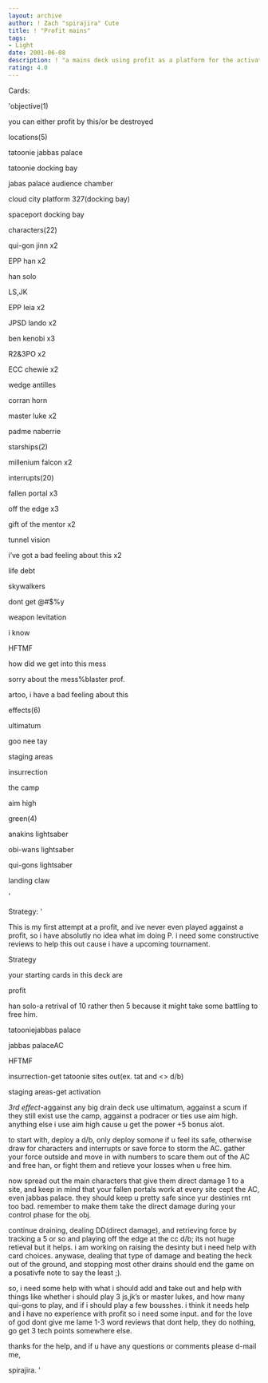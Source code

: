 ```yaml
---
layout: archive
author: ! Zach "spirajira" Cute
title: ! "Profit mains"
tags:
- Light
date: 2001-06-08
description: ! "a mains deck using profit as a platform for the activation, retriaval, and direct damage."
rating: 4.0
---
```

Cards: 

'objective(1)

you can either profit by this/or be destroyed


locations(5)

tatoonie jabbas palace

tatoonie docking bay

jabas palace audience chamber

cloud city platform 327(docking bay)

spaceport docking bay


characters(22)

qui-gon jinn x2

EPP han x2

han solo

LS,JK

EPP leia x2

JPSD lando x2

ben kenobi x3

R2&3PO x2

ECC chewie x2

wedge antilles

corran horn

master luke x2

padme naberrie


starships(2)

millenium falcon x2


interrupts(20)

fallen portal x3

off the edge x3

gift of the mentor x2

tunnel vision

i’ve got a bad feeling about this x2

life debt

skywalkers

dont get @#$%y

weapon levitation

i know

HFTMF

how did we get into this mess

sorry about the mess%blaster prof.

artoo, i have a bad feeling about this


effects(6)

ultimatum

goo nee tay

staging areas

insurrection

the camp

aim high


green(4)

anakins lightsaber

obi-wans lightsaber

qui-gons lightsaber

landing claw


'

Strategy: '

This is my first attempt at a profit, and ive never even played aggainst a profit, so i have absolutly no idea what im doing P.  i need some constructive reviews to help this out cause i have a upcoming tournament.



Strategy 

your starting cards in this deck are

profit

han solo-a retrival of 10 rather then 5 because it might take some battling to free him.

tatooniejabbas palace

jabbas palaceAC

HFTMF

insurrection-get tatoonie sites out(ex. tat and <> d/b)

staging areas-get activation

*3rd effect*-aggainst any big drain deck use ultimatum, aggainst a scum if they still exist use the camp, aggainst a podracer or ties use aim high.  anything else i use aim high cause u get the power +5 bonus alot.



to start with, deploy a d/b, only deploy somone if u feel its safe, otherwise draw for characters and interrupts or save force to storm the AC.  gather your force outside and move in with numbers to scare them out of the AC and free han, or fight them and retieve your losses when u free him.  



now spread out the main characters that give them direct damage 1 to a site, and keep in mind that your fallen portals work at every site cept the AC, even jabbas palace.  they should keep u pretty safe since yur destinies rnt too bad.  remember to make them take the direct damage during your control phase for the obj.  



continue draining, dealing DD(direct damage), and retrieving force by tracking a 5 or so and playing off the edge at the cc d/b; its not huge retieval but it helps.  i am working on raising the desinty but i need help with card choices.  anywase, dealing that type of damage and beating the heck out of the ground, and stopping most other drains should end the game on a posativfe note to say the least ;).



so, i need some help with what i should add and take out and help with things like whether i should play 3 js,jk’s or master lukes, and how many qui-gons to play, and if i should play a few bousshes.  i think it needs help and i have no experience with profit so i need some input.  and for the love of god dont give me lame 1-3 word reviews that dont help, they do nothing, go get 3 tech points somewhere else.  



thanks for the help, and if u have any questions or comments please d-mail me,

spirajira. '